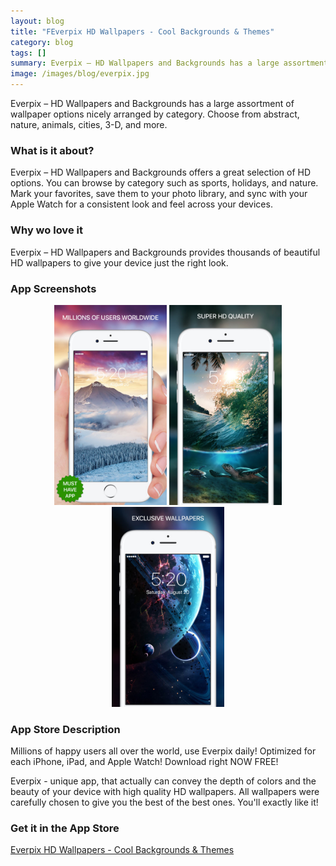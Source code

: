 ```yaml
---
layout: blog
title: "FEverpix HD Wallpapers - Cool Backgrounds & Themes"
category: blog
tags: []
summary: Everpix – HD Wallpapers and Backgrounds has a large assortment of wallpaper options nicely arranged by category. Choose from abstract, nature, animals, cities, 3-D, and more.
image: /images/blog/everpix.jpg
---
```


Everpix – HD Wallpapers and Backgrounds has a large assortment of wallpaper options nicely arranged by category. Choose from abstract, nature, animals, cities, 3-D, and more.

### What is it about?

Everpix – HD Wallpapers and Backgrounds offers a great selection of HD options. You can browse by category such as sports, holidays, and nature. Mark your favorites, save them to your photo library, and sync with your Apple Watch for a consistent look and feel across your devices.

### Why wo love it

Everpix – HD Wallpapers and Backgrounds provides thousands of beautiful HD wallpapers to give your device just the right look.

### App Screenshots

<div  align="center">    
<img src="/images/blog/everpix1.jpeg" width="180"  alt="">
<img src="/images/blog/everpix2.jpeg" width="180"  alt="">
<img src="/images/blog/everpix3.jpeg" width="180"  alt="">
</div>


### App Store Description

Millions of happy users all over the world, use Everpix daily!
Optimized for each iPhone, iPad, and Apple Watch!
Download right NOW FREE!

Everpix - unique app, that actually can convey the depth of colors and the beauty of your device with high quality HD wallpapers. All wallpapers were carefully chosen to give you the best of the best ones. You'll exactly like it!


### Get it in the App Store 
[Everpix HD Wallpapers - Cool Backgrounds & Themes](https://itunes.apple.com/US/app/id921160527?mt=8&at=11lGBA&ct=IS_R5)
